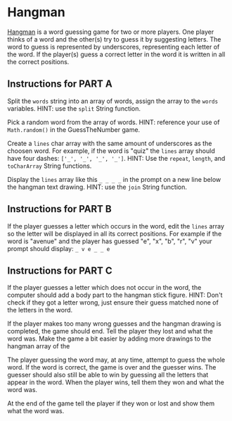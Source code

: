# Hangman

[Hangman](<https://en.wikipedia.org/wiki/Hangman_(game)>) is a word guessing game for two or more players. One player thinks of a word and the other(s) try to guess it by suggesting letters. The word to guess is represented by underscores, representing each letter of the word. If the player(s) guess a correct letter in the word it is written in all the correct positions.

## Instructions for PART A

Split the `words` string into an array of words, assign the array to the `words` variables. HINT: use the `split` String function.

Pick a random word from the array of words. HINT: reference your use of `Math.random()` in the GuessTheNumber game.

Create a `lines` char array with the same amount of underscores as the choosen word. For example, if the word is "quiz" the `lines` array should have four dashes: `['_', '_', '_', '_']`. HINT: Use the `repeat`, `length`, and `toCharArray` String functions.

Display the `lines` array like this `_ _ _ _` in the prompt on a new line below the hangman text drawing. HINT: use the `join` String function.

## Instructions for PART B

If the player guesses a letter which occurs in the word, edit the `lines` array so the letter will be displayed in all its correct positions. For example if the word is "avenue" and the player has guessed "e", "x", "b", "r", "v" your prompt should display: `_ v e _ _ e`

## Instructions for PART C

If the player guesses a letter which does not occur in the word, the computer should add a body part to the hangman stick figure. HINT: Don't check if they got a letter wrong, just ensure their guess matched none of the letters in the word.

If the player makes too many wrong guesses and the hangman drawing is completed, the game should end. Tell the player they lost and what the word was. Make the game a bit easier by adding more drawings to the hangman array of the

The player guessing the word may, at any time, attempt to guess the whole word. If the word is correct, the game is over and the guesser wins. The guesser should also still be able to win by guessing all the letters that appear in the word. When the player wins, tell them they won and what the word was.

At the end of the game tell the player if they won or lost and show them what the word was.
